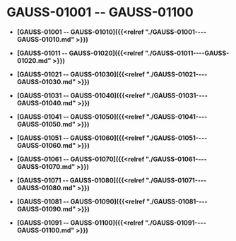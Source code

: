 # GAUSS-01001 -- GAUSS-01100<a name="ZH-CN_TOPIC_0302072909"></a>

-   **[GAUSS-01001 -- GAUSS-01010]({{<relref "./GAUSS-01001----GAUSS-01010.md" >}})**  

-   **[GAUSS-01011 -- GAUSS-01020]({{<relref "./GAUSS-01011----GAUSS-01020.md" >}})**  

-   **[GAUSS-01021 -- GAUSS-01030]({{<relref "./GAUSS-01021----GAUSS-01030.md" >}})**  

-   **[GAUSS-01031 -- GAUSS-01040]({{<relref "./GAUSS-01031----GAUSS-01040.md" >}})**  

-   **[GAUSS-01041 -- GAUSS-01050]({{<relref "./GAUSS-01041----GAUSS-01050.md" >}})**  

-   **[GAUSS-01051 -- GAUSS-01060]({{<relref "./GAUSS-01051----GAUSS-01060.md" >}})**  

-   **[GAUSS-01061 -- GAUSS-01070]({{<relref "./GAUSS-01061----GAUSS-01070.md" >}})**  

-   **[GAUSS-01071 -- GAUSS-01080]({{<relref "./GAUSS-01071----GAUSS-01080.md" >}})**  

-   **[GAUSS-01081 -- GAUSS-01090]({{<relref "./GAUSS-01081----GAUSS-01090.md" >}})**  

-   **[GAUSS-01091 -- GAUSS-01100]({{<relref "./GAUSS-01091----GAUSS-01100.md" >}})**  


